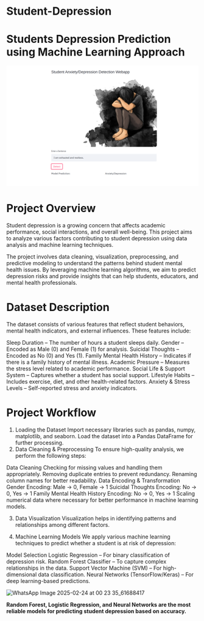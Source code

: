 # Student-Depression
# Students Depression Prediction using Machine Learning Approach

![WebApp](https://github.com/sahasourav17/Student-Anxiety-and-Depression-Prediction/blob/main/images/outputsnapshot.png)
# Project Overview
Student depression is a growing concern that affects academic performance, social interactions, and overall well-being. This project aims to analyze various factors contributing to student depression using data analysis and machine learning techniques.

The project involves data cleaning, visualization, preprocessing, and predictive modeling to understand the patterns behind student mental health issues. By leveraging machine learning algorithms, we aim to predict depression risks and provide insights that can help students, educators, and mental health professionals.

# Dataset Description
The dataset consists of various features that reflect student behaviors, mental health indicators, and external influences. These features include:

Sleep Duration – The number of hours a student sleeps daily.
Gender – Encoded as Male (0) and Female (1) for analysis.
Suicidal Thoughts – Encoded as No (0) and Yes (1).
Family Mental Health History – Indicates if there is a family history of mental illness.
Academic Pressure – Measures the stress level related to academic performance.
Social Life & Support System – Captures whether a student has social support.
Lifestyle Habits – Includes exercise, diet, and other health-related factors.
Anxiety & Stress Levels – Self-reported stress and anxiety indicators.

# Project Workflow
1. Loading the Dataset
Import necessary libraries such as pandas, numpy, matplotlib, and seaborn.
Load the dataset into a Pandas DataFrame for further processing.
2. Data Cleaning & Preprocessing
To ensure high-quality analysis, we perform the following steps:

Data Cleaning
Checking for missing values and handling them appropriately.
Removing duplicate entries to prevent redundancy.
Renaming column names for better readability.
Data Encoding & Transformation
Gender Encoding: Male → 0, Female → 1
Suicidal Thoughts Encoding: No → 0, Yes → 1
Family Mental Health History Encoding: No → 0, Yes → 1
Scaling numerical data where necessary for better performance in machine learning models.

3. Data Visualization
Visualization helps in identifying patterns and relationships among different factors.

4. Machine Learning Models
We apply various machine learning techniques to predict whether a student is at risk of depression:

Model Selection
Logistic Regression – For binary classification of depression risk.
Random Forest Classifier – To capture complex relationships in the data.
Support Vector Machine (SVM) – For high-dimensional data classification.
Neural Networks (TensorFlow/Keras) – For deep learning-based predictions.

 ![WhatsApp Image 2025-02-24 at 00 23 35_61688417](https://github.com/user-attachments/assets/35115dab-df01-4ed5-837a-0fb6ca6bea68)

**Random Forest, Logistic Regression, and Neural Networks are the most reliable models for predicting student depression based on accuracy.**
